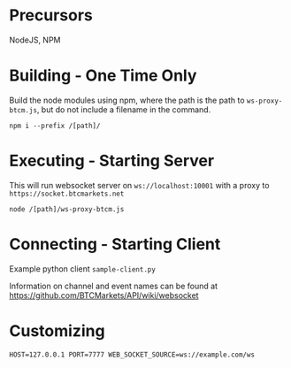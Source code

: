 # Precursors

NodeJS, NPM


# Building - One Time Only

Build the node modules using npm, where the path is the path to `ws-proxy-btcm.js`, but do not include a filename in the command.
```
npm i --prefix /[path]/
```


# Executing - Starting Server

This will run websocket server on `ws://localhost:10001` with a proxy to `https://socket.btcmarkets.net`

```
node /[path]/ws-proxy-btcm.js
```


# Connecting - Starting Client

Example python client `sample-client.py`

Information on channel and event names can be found at https://github.com/BTCMarkets/API/wiki/websocket



# Customizing

```
HOST=127.0.0.1 PORT=7777 WEB_SOCKET_SOURCE=ws://example.com/ws
```
